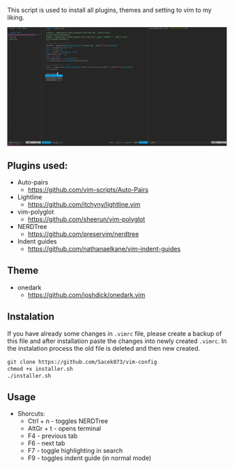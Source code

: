 
This script is used to install all plugins, themes and setting to vim to my liking. 

![look2](https://github.com/Sacek073/vim-config/blob/master/pics/look2.jpg)

## Plugins used:
* Auto-pairs<br>
	* https://github.com/vim-scripts/Auto-Pairs
* Lightline<br>
	* https://github.com/itchyny/lightline.vim
* vim-polyglot<br>
	* https://github.com/sheerun/vim-polyglot 
* NERDTree<br>
	* https://github.com/preservim/nerdtree
* Indent guides
	* https://github.com/nathanaelkane/vim-indent-guides

## Theme
* onedark<br>
	* https://github.com/joshdick/onedark.vim

## Instalation
If you have already some changes in ```.vimrc``` file, please create a backup of this file and after installation paste the changes into newly created ```.vimrc```. In the instalation process the old file is deleted and then new created.
```
git clone https://github.com/Sacek073/vim-config
chmod +x installer.sh
./installer.sh
```

## Usage 
* Shorcuts:
	* Ctrl + n - toggles NERDTree
	* AltGr + t - opens terminal
	* F4 - previous tab
	* F6 - next tab
	* F7 - toggle highlighting in search
	* F9 - toggles indent guide (in normal mode)
